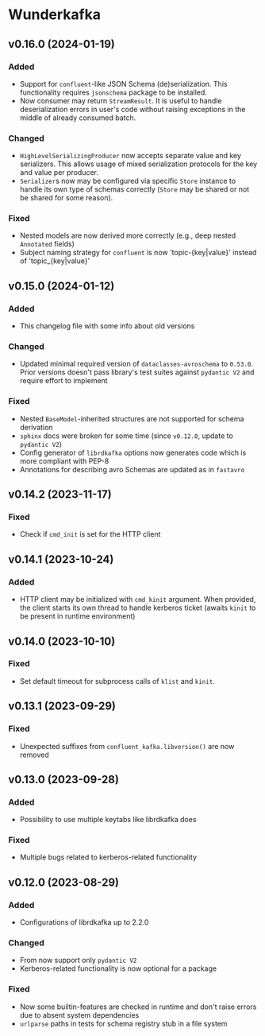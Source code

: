 # Wunderkafka

## v0.16.0 (2024-01-19) 

### Added

- Support for `confluent`-like JSON Schema (de)serialization. This functionality requires `jsonschema` package to be installed.
- Now consumer may return `StreamResult`. It is useful to handle deserialization errors in user's code without raising exceptions in the middle of already consumed batch.

### Changed

- `HighLevelSerializingProducer` now accepts separate value and key serializers. This allows usage of mixed serialization protocols for the key and value per producer.
- `Serializer`s now may be configured via specific `Store` instance to handle its own type of schemas correctly (`Store` may be shared or not be shared for some reason).

### Fixed

- Nested models are now derived more correctly (e.g., deep nested `Annotated` fields)
- Subject naming strategy for `confluent` is now 'topic-{key|value}' instead of 'topic_{key|value}'

## v0.15.0 (2024-01-12) 

### Added

- This changelog file with some info about old versions

### Changed

- Updated minimal required version of `dataclasses-avroschema` to `0.53.0`. Prior versions doesn't pass library's test suites against `pydantic V2` and require effort to implement

### Fixed

- Nested `BaseModel`-inherited structures are not supported for schema derivation
- `sphinx` docs were broken for some time (since `v0.12.0`, update to `pydantic V2`)
- Config generator of `librdkafka` options now generates code which is more compliant with PEP-8
- Annotations for describing avro Schemas are updated as in `fastavro`

## v0.14.2 (2023-11-17)

### Fixed

- Check if `cmd_init` is set for the HTTP client

## v0.14.1 (2023-10-24)

### Added 

- HTTP client may be initialized with `cmd_kinit` argument. When provided, the client starts its own thread to handle kerberos ticket (awaits `kinit` to be present in runtime environment) 

## v0.14.0 (2023-10-10)

### Fixed

- Set default timeout for subprocess calls of `klist` and `kinit`.

## v0.13.1 (2023-09-29)

### Fixed

- Unexpected suffixes from `confluent_kafka.libversion()` are now removed

## v0.13.0 (2023-09-28)

### Added

- Possibility to use multiple keytabs like librdkafka does

### Fixed

- Multiple bugs related to kerberos-related functionality 

## v0.12.0 (2023-08-29)

### Added

- Configurations of librdkafka up to 2.2.0

### Changed

- From now support only `pydantic V2`
- Kerberos-related functionality is now optional for a package

### Fixed

- Now some builtin-features are checked in runtime and don't raise errors due to absent system dependencies
- `urlparse` paths in tests for schema registry stub in a file system
